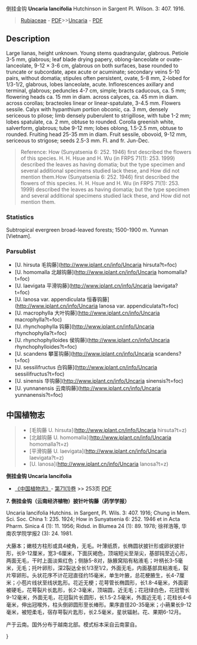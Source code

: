 倒挂金钩 **Uncaria lancifolia** Hutchinson in Sargent Pl. Wilson. 3: 407. 1916.

> [Rubiaceae](http://www.iplant.cn/info/Rubiaceae?t=foc) - [PDF](http://www.iplant.cn/foc/pdf/Rubiaceae.pdf)>>[Uncaria](http://www.iplant.cn/info/Uncaria?t=foc) - [PDF](http://www.iplant.cn/foc/pdf/Uncaria.pdf)

## Description

Large lianas, height unknown. Young stems quadrangular, glabrous. Petiole 3-5 mm, glabrous; leaf blade drying papery, oblong-lanceolate or ovate-lanceolate, 9-12 × 3-6 cm, glabrous on both surfaces, base rounded to truncate or subcordate, apex acute or acuminate; secondary veins 5-10 pairs, without domatia; stipules often persistent, ovate, 5-8 mm, 2-lobed for 1/3-1/2, glabrous, lobes lanceolate, acute. Inflorescences axillary and terminal, glabrous; peduncles 4-7 cm, simple; bracts caducous, ca. 5 mm; flowering heads ca. 15 mm in diam. across calyces, ca. 45 mm in diam. across corollas; bracteoles linear or linear-spatulate, 3-4.5 mm. Flowers sessile. Calyx with hypanthium portion obconic, ca. 3 mm, densely sericeous to pilose; limb densely puberulent to strigillose, with tube 1-2 mm; lobes spatulate, ca. 2 mm, obtuse to rounded. Corolla greenish white, salverform, glabrous; tube 9-12 mm; lobes oblong, 1.5-2.5 mm, obtuse to rounded. Fruiting head 25-35 mm in diam. Fruit sessile, obovoid, 9-12 mm, sericeous to strigose; seeds 2.5-3 mm. Fl. and fr. Jun-Dec.


> Reference: 
> How (Sunyatsenia 6: 252. 1946) first described the flowers of this species. H. H. Hsue and H. Wu (in FRPS 71(1): 253. 1999) described the leaves as having domatia; but the type specimen and several additional specimens studied lack these, and How did not mention them.How (Sunyatsenia 6: 252. 1946) first described the flowers of this species. H. H. Hsue and H. Wu (in FRPS 71(1): 253. 1999) described the leaves as having domatia; but the type specimen and several additional specimens studied lack these, and How did not mention them.

### Statistics
Subtropical evergreen broad-leaved forests; 1500-1900 m. Yunnan [Vietnam].

### Parsublist

* [U.  hirsuta  毛钩藤](http://www.iplant.cn/info/Uncaria hirsuta?t=foc)
* [U.  homomalla  北越钩藤](http://www.iplant.cn/info/Uncaria homomalla?t=foc)
* [U.  laevigata  平滑钩藤](http://www.iplant.cn/info/Uncaria laevigata?t=foc)
* [U.  lanosa var. appendiculata  恒春钩藤](http://www.iplant.cn/info/Uncaria lanosa var. appendiculata?t=foc)
* [U.  macrophylla  大叶钩藤](http://www.iplant.cn/info/Uncaria macrophylla?t=foc)
* [U.  rhynchophylla  钩藤](http://www.iplant.cn/info/Uncaria rhynchophylla?t=foc)
* [U.  rhynchophylloides  侯钩藤](http://www.iplant.cn/info/Uncaria rhynchophylloides?t=foc)
* [U.  scandens  攀茎钩藤](http://www.iplant.cn/info/Uncaria scandens?t=foc)
* [U.  sessilifructus  白钩藤](http://www.iplant.cn/info/Uncaria sessilifructus?t=foc)
* [U.  sinensis  华钩藤](http://www.iplant.cn/info/Uncaria sinensis?t=foc)
* [U.  yunnanensis  云南钩藤](http://www.iplant.cn/info/Uncaria yunnanensis?t=foc)


## 中国植物志

> * [毛钩藤  U.  hirsuta](http://www.iplant.cn/info/Uncaria hirsuta?t=z)
> * [北越钩藤  U.  homomalla](http://www.iplant.cn/info/Uncaria homomalla?t=z)
> * [平滑钩藤  U.  laevigata](http://www.iplant.cn/info/Uncaria laevigata?t=z)
> * [U.  lanosa](http://www.iplant.cn/info/Uncaria lanosa?t=z)


**倒挂金钩 Uncaria lancifolia**

* [《中国植物志》](http://www.iplant.cn/frps)- [第71(1)卷](http://www.iplant.cn/frps/vol/71(1)) >> 253页 [PDF](http://www.iplant.cn/frps/pdf/71(1)/253.PDF)


**7. 倒挂金钩（云南经济植物）披针叶钩藤（药学学报）**

Uncaria lancifolia Hutchins. in Sargent, Pl. Wils. 3: 407. 1916; Chung in Mem. Sci. Soc. China 1: 235. 1924; How in Sunyatsenia 6: 252. 1946 et in Acta Pharm. Sinica 4 (1): 11. 1956; Ridsd. in Blumea 24 (1): 89. 1978; 徐祥浩等, 华南农学院学报2 (3): 24. 1981.

大藤本；嫩枝方柱形或具4棱角，无毛。叶薄纸质，长椭圆状披针形或卵状披针形，长9-12厘米，宽3-6厘米，下面灰褐色，顶端短尖至渐尖，基部钝至近心形，两面无毛，干时上面淡紫红色；侧脉5-8对，脉腋窝陷有粘液毛；叶柄长3-5毫米，无毛；托叶卵形，深2裂达全长1/3至1/2，外面无毛，内面基部具粘液毛，裂片窄卵形。头状花序不计花冠直径约15毫米，单生叶腋，总花梗腋生，长4-7厘米；小苞片线状至线状匙形。花近无梗；花萼管长椭圆形，长1.8-4毫米，外面密被硬毛，花萼裂片长匙形，长2-3毫米，顶端圆，近无毛；花冠绿白色，花冠管长9-12毫米，外面无毛，花冠裂片长圆形，长1.5-2.5毫米，外面近无毛；花柱长4-6毫米，伸出冠喉外，柱头倒卵圆形至长棒形。果序直径20-35毫米；小蒴果长9-12毫米，被短柔毛，宿存萼裂片匙形，长2.5毫米，星状辐射。花、果期6-12月。

产于云南。国外分布于越南北部。模式标本采自云南蒙自。

}